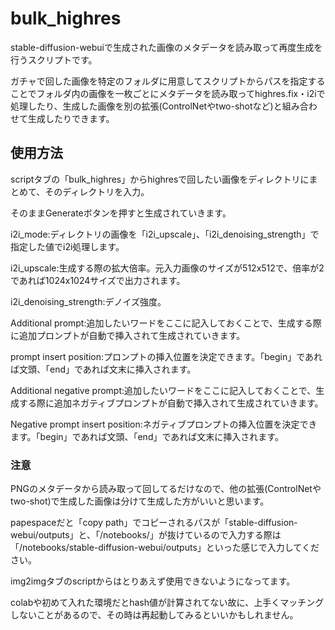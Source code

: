# bulk_highres

stable-diffusion-webuiで生成された画像のメタデータを読み取って再度生成を行うスクリプトです。

ガチャで回した画像を特定のフォルダに用意してスクリプトからパスを指定することでフォルダ内の画像を一枚ごとにメタデータを読み取ってhighres.fix・i2iで処理したり、生成した画像を別の拡張(ControlNetやtwo-shotなど)と組み合わせて生成したりできます。

## 使用方法

scriptタブの「bulk_highres」からhighresで回したい画像をディレクトリにまとめて、そのディレクトリを入力。

そのままGenerateボタンを押すと生成されていきます。

i2i_mode:ディレクトリの画像を「i2i_upscale」、「i2i_denoising_strength」で指定した値でi2i処理します。

i2i_upscale:生成する際の拡大倍率。元入力画像のサイズが512x512で、倍率が2であれば1024x1024サイズで出力されます。

i2i_denoising_strength:デノイズ強度。

Additional prompt:追加したいワードをここに記入しておくことで、生成する際に追加プロンプトが自動で挿入されて生成されていきます。

prompt insert position:プロンプトの挿入位置を決定できます。「begin」であれば文頭、「end」であれば文末に挿入されます。

Additional negative prompt:追加したいワードをここに記入しておくことで、生成する際に追加ネガティブプロンプトが自動で挿入されて生成されていきます。

Negative prompt insert position:ネガティブプロンプトの挿入位置を決定できます。「begin」であれば文頭、「end」であれば文末に挿入されます。

### 注意

PNGのメタデータから読み取って回してるだけなので、他の拡張(ControlNetやtwo-shot)で生成した画像は分けて生成した方がいいと思います。

papespaceだと「copy path」でコピーされるパスが「stable-diffusion-webui/outputs」と、「/notebooks/」が抜けているので入力する際は「/notebooks/stable-diffusion-webui/outputs」といった感じで入力してください。

img2imgタブのscriptからはとりあえず使用できないようになってます。

colabや初めて入れた環境だとhash値が計算されてない故に、上手くマッチングしないことがあるので、その時は再起動してみるといいかもしれません。
